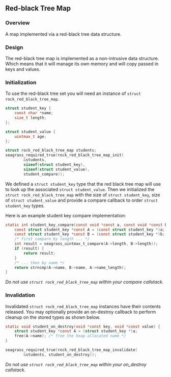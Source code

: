 ## Red-black Tree Map

### Overview

A map implemented via a red-black tree data structure.

### Design

The red-black tree map is implemented as a non-intrusive data structure.
Which means that it will manage its own memory and will copy passed in
keys and values.

### Initialization

To use the red-black tree set you will need an instance of ``struct
rock_red_black_tree_map``.

```c
struct student_key {
    const char *name;
    size_t length;
};

struct student_value {
    uintmax_t age;
};

struct rock_red_black_tree_map students;
seagrass_required_true(rock_red_black_tree_map_init(
        &students,
        sizeof(struct student_key), 
        sizeof(struct student_value),
        student_compare));
```

We defined a ``struct student_key`` type that the red black tree map
will use to look up the associated ``struct student_value``.
Then we initialized the ``struct rock_red_black_tree_map`` with the size of
``struct student_key``, size of ``struct student_value`` and provide a compare 
callback to order ``struct student_key`` types.

Here is an example student key compare implementation:
```c
static int student_key_compare(const void *const a, const void *const b) {
    const struct student_key *const A = (const struct student_key *)a;
    const struct student_key *const B = (const struct student_key *)b;
    /* first compare by length ... */
    int result = seagrass_uintmax_t_compare(A->length, B->length));
    if (result) {
        return result;
    }
    /* ... then by name */
    return strncmp(A->name, B->name, A->name_length);
}
```

_Do not use ``struct rock_red_black_tree_map`` within your compare callstack._

### Invalidation

Invalidated ``struct rock_red_black_tree_map`` instances have their contents
released. You may optionally provide an on-destroy callback to perform
cleanup on the stored types as shown below.

```c
static void student_on_destroy(void *const key, void *const value) {
    struct student_key *const A = (struct student_key *)a;
    free(A->name); /* free the heap allocated name */
}

seagrass_required_true(rock_red_black_tree_map_invalidate(
        &students, student_on_destroy));
```

_Do not use ``struct rock_red_black_tree_map`` within your on_destroy
callstack._

